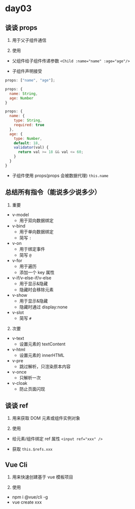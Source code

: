 # day03

## 谈谈 props

1. 用于父子组件通信

2. 使用

- 父组件给子组件传递参数
  `<Child :name="name" :age="age"/>`

- 子组件声明接受

```js
props: ["name", "age"];

props: {
  name: String,
  age: Number
}

props: {
  name: {
    type: String,
    required: true
  },
  age: {
    type: Number,
    default: 18,
    validator(val) {
      return val >= 18 && val <= 60;
    }
  }
}
```

- 子组件使用 props(props 会被数据代理)
  `this.name`

## 总结所有指令（能说多少说多少）

1. 重要

- v-model
  - 用于双向数据绑定
- v-bind
  - 用于单向数据绑定
  - 简写 `:`
- v-on
  - 用于绑定事件
  - 简写 `@`
- v-for
  - 用于遍历
  - 添加一个 key 属性
- v-if/v-else-if/v-else
  - 用于显示&隐藏
  - 隐藏时会移除元素
- v-show
  - 用于显示&隐藏
  - 隐藏时通过 display:none
- v-slot
  - 简写 `#`

2. 次要

- v-text
  - 设置元素的 textContent
- v-html
  - 设置元素的 innerHTML
- v-pre
  - 跳过解析，只渲染原本内容
- v-once
  - 只解析一次
- v-cloak
  - 防止页面闪现

## 谈谈 ref

1. 用来获取 DOM 元素或组件实例对象

2. 使用

- 给元素/组件绑定 ref 属性
  `<input ref="xxx" />`

- 获取
  `this.$refs.xxx`

## Vue Cli

1. 用来快速创建基于 vue 模板项目

2. 使用

- npm i @vue/cli -g
- vue create xxx


